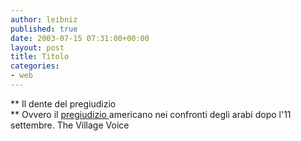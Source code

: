 ```yaml
---
author: leibniz
published: true
date: 2003-07-15 07:31:00+00:00
layout: post
title: Titolo
categories:
- web
---
```


 ** Il dente del pregiudizio   
** Ovvero il  [ pregiudizio ](http://www.villagevoice.com/issues/0328/pyne.php)americano nei confronti degli arabi dopo l'11 settembre.
The Village Voice
